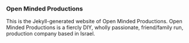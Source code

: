 ### Open Minded Productions

This is the Jekyll-generated website of Open Minded Productions. Open Minded Productions is a fiercly DIY, wholly passionate, friend/family run, production company based in Israel.
